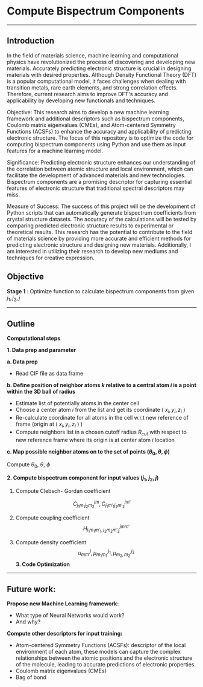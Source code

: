 # **Compute Bispectrum Components**
---
## Introduction
In the field of materials science, machine learning and computational physics have revolutionized the process of discovering and developing new materials. Accurately predicting electronic structure is crucial in designing materials with desired properties. Although Density Functional Theory (DFT) is a popular computational model, it faces challenges when dealing with transition metals, rare earth elements, and strong correlation effects. Therefore, current research aims to improve DFT's accuracy and applicability by developing new functionals and techniques.

Objective: This research aims to develop a new machine learning framework and additional descriptors such as bispectrum components, Coulomb matrix eigenvalues (CMEs), and Atom-centered Symmetry Functions (ACSFs) to enhance the accuracy and applicability of predicting electronic structure. The focus of this repository is to optimize the code for computing bispectrum components using Python and use them as input features for a machine learning model.

Significance: Predicting electronic structure enhances our understanding of the correlation between atomic structure and local environment, which can facilitate the development of advanced materials and new technologies. Bispectrum components are a promising descriptor for capturing essential features of electronic structure that traditional spectral descriptors may miss.

Measure of Success: The success of this project will be the development of Python scripts that can automatically generate bispectrum coefficients from crystal structure datasets. The accuracy of the calculations will be tested by comparing predicted electronic structure results to experimental or theoretical results. This research has the potential to contribute to the field of materials science by providing more accurate and efficient methods for predicting electronic structure and designing new materials. Additionally, I am interested in utilizing their research to develop new mediums and techniques for creative expression.

Objective
---

**Stage 1** : Optimize function to calculate bispectrum components from given $j_1, j_2, j$

---
## Outline
**Computational steps**

**1. Data prep and parameter**

**a. Data prep**

- Read CIF file as data frame

**b. Define position of neighbor atoms $k$ relative to a central atom $i$  is a point within the 3D ball of radius**

- Estimate list of potentially atoms in the center cell
- Choose a center atom $i$  from the list and get its coordinate  ( $x_i,y_i,z_i$ )
- Re-calculate coordinate for all atoms in the cell w.r.t new reference of frame  (origin at ( $x_i, y_i, z_i$ ) )
- Compute neighbors list in a chosen cutoff radius $R_{cut}$ with respect to new reference frame where its origin is at center atom $i$  location

**c. Map possible neighbor atoms on to the set of points $(\theta_0, \theta,\phi)$**

Compute $\theta_0, \ \theta, \ \phi$

**2. Compute bispectrum component for input values $(j_1, j_2, j)$**
1. Compute Clebsch- Gordan coefficient

$$ C^{jm}_{{j_1}{m_1}{j_2}{m_2}}, C^{jm'}_{{j_1}{m'_1}{j_2}{m'_2}} $$

2. Compute coupling coefficient
$$H^{jmm'}_{{{j_1}{m_1}{m'_1}} ,{{j_2}{m_2}{m'_2}}}$$

3. Compute  density coefficient
$$u^j_{mm'}, \mu_{m_1m_1'}^{j_1}, \mu_{m_2,m_2'}^{j_2}$$
**3. Code Optimization**

---
## Future work:
**Propose new Machine Learning framework:**

  - What type of Neural Networks would work?
  - And why?
  
**Compute other descriptors for input training:**

  - Atom-centered Symmetry Functions (ACSFs): descriptor of the local environment of each atom, these models can capture the complex relationships between the atomic positions and the electronic structure of the molecule, leading to accurate predictions of electronic properties.
  - Coulomb matrix eigenvalues (CMEs) 
  - Bag of bond 

